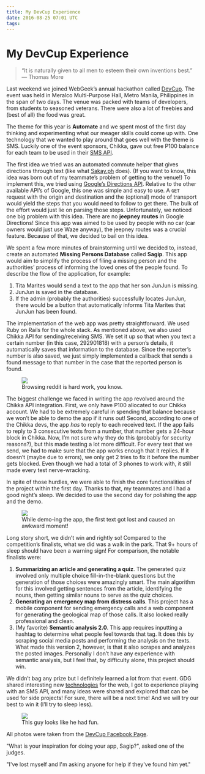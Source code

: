 ```yaml
---
title: My DevCup Experience
date: 2016-08-25 07:01 UTC
tags:
---
```


# My DevCup Experience
<div class='right-align'>
  <small class='js-reading-time'></small>
</div>

> “It is naturally given to all men to esteem their own inventions best.” ― Thomas More

Last weekend we joined WebGeek’s annual hackathon called [DevCup](http://devcup.net/). The event was held in Meralco Multi-Purpose Hall, Metro Manila, Philippines in the span of two days. The venue was packed with teams of developers, from students to seasoned veterans. There were also a lot of freebies and (best of all) the food was great.

The theme for this year is **Automate** and we spent most of the first day thinking and experimenting what our meager skills could come up with. One technology that we wanted to play around that goes well with the theme is SMS. Luckily one of the event sponsors, Chikka, gave out free P100 balance for each team to be used in their [SMS API](https://api.chikka.com/).

The first idea we tried was an automated commute helper that gives directions through text (like what [Sakay.ph](http://sakay.ph/) does). (If you want to know, this idea was born out of my teammate’s problem of getting to the venue!) To implement this, we tried using [Google’s Directions API](https://developers.google.com/maps/documentation/directions/). Relative to the other available API’s of Google, this one was simple and easy to use. A `GET` request with the origin and destination and the (optional) mode of transport would yield the steps that you would need to follow to get there. The bulk of the effort would just lie on parsing those steps. Unfortunately, we noticed one big problem with this idea. There are no **jeepney routes** in Google Directions! Since this app was aimed to be used by people with no car (car owners would just use Waze anyway), the jeepney routes was a crucial feature. Because of that, we decided to bail on this idea.

We spent a few more minutes of brainstorming until we decided to, instead, create an automated **Missing Persons Database** called **Sagip**. This app would aim to simplify the process of filing a missing person and the authorities’ process of informing the loved ones of the people found. To describe the flow of the application, for example:

1. Tita Marites would send a text to the app that her son JunJun is missing.
1. JunJun is saved in the database.
1. If the admin (probably the authorities) successfully locates JunJun, there would be a button that automatically informs Tita Marites that JunJun has been found.

The implementation of the web app was pretty straightforward. We used Ruby on Rails for the whole stack. As mentioned above, we also used Chikka API for sending/receiving SMS. We set it up so that when you text a certain number (in this case, 292901818) with a person’s details, it automatically saves that information to the database. Since the reporter’s number is also saved, we just simply implemented a callback that sends a found message to that number in the case that the reported person is found.

  <figure>
    <img src='/images/my-devcup-experience/hardwork.jpg'></img>
    <div>
      <figcaption>
        Browsing reddit is hard work, you know.
      </figcaption>
    </div>
  </figure>

The biggest challenge we faced in writing the app revolved around the Chikka API integration. First, we only have P100 allocated to our Chikka account. We had to be extremely careful in spending that balance because we won’t be able to demo the app if it runs out! Second, according to one of the Chikka devs, the app *has* to reply to each received text. If the app fails to reply to 3 consecutive texts from a number, that number gets a 24-hour block in Chikka. Now, I’m not sure why they do this (probably for security reasons?), but this made testing a lot more difficult. For every text that we send, we had to make sure that the app works enough that it replies. If it doesn’t (maybe due to errors), we only get 2 tries to fix it before the number gets blocked. Even though we had a total of 3 phones to work with, it still made every test nerve-wracking.

In spite of those hurdles, we were able to finish the core functionalities of the project within the first day. Thanks to that, my teammates and I had a good night’s sleep. We decided to use the second day for polishing the app and the demo.

  <figure>
    <img src='/images/my-devcup-experience/demo.jpg'></img>
    <div>
      <figcaption>
        While demo-ing the app, the first text got lost and caused an awkward moment!
      </figcaption>
    </div>
  </figure>

Long story short, we didn’t win and rightly so! Compared to the competition’s finalists, what we did was a walk in the park. That 9+ hours of sleep should have been a warning sign! For comparison, the notable finalists were:

1. **Summarizing an article and generating a quiz**. The generated quiz involved only multiple choice fill-in-the-blank questions but the generation of those choices were amazingly smart. The main algorithm for this involved getting sentences from the article, identifying the nouns, then getting similar nouns to serve as the quiz choices.
1. **Generating an emergency map from distress calls**. This project has a mobile component for sending emergency calls and a web component for generating the geological map of those calls. It also looked really professional and clean.
1. (My favorite) **Semantic analysis 2.0**. This app requires inputting a hashtag to determine what people feel towards that tag. It does this by scraping social media posts and performing the analysis on the texts. What made this version 2, however, is that it also scrapes and analyzes the posted images. Personally I don’t have any experience with semantic analysis, but I feel that, by difficulty alone, this project should win.


We didn’t bag any prize but I definitely learned a lot from that event. GDG shared interesting new [technologies](https://developers.google.com/web/) for the web, I got to experience playing with an SMS API, and many ideas were shared and explored that can be used for side projects! For sure, there will be a next time! And we will try our best to win it (I’ll try to sleep less).

  <figure>
    <img src='/images/my-devcup-experience/happy.jpg'></img>
    <div>
      <figcaption>
        This guy looks like he had fun.
      </figcaption>
    </div>
  </figure>

All photos were taken from the [DevCup Facebook Page](https://www.facebook.com/devcup).

<div class='right-align'>
  <div class='qed-box' data-target='#final-note'></div>
</div>

<div id='final-note' class='hidden'>
  <p>
    "What is your inspiration for doing your app, Sagip?", asked one of the judges.
  </p>

  <p>
    "I've lost myself and I'm asking anyone for help if they've found him yet."
  </p>
</div>
